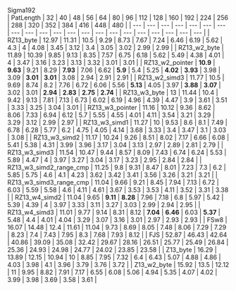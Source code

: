  
Sigma192  
|  PatLength  |  32  |  40  |  48  |  56  |  64  |  80  |  96  |  112  |  128  |  160  |  192  |  224  |  256  |  288  |  320  |  352  |  384  |  416  |  448  |  480  |
| ---  |  ---  |  ---  |  ---  |  ---  |  ---  |  ---  |  ---  |  ---  |  ---  |  ---  |  ---  |  ---  |  ---  |  ---  |  ---  |  ---  |  ---  |  ---  |  ---  |  ---  |
|  RZ13_byte  |  12.97  |  11.31  |  10.5  |  9.29  |  8.73  |  7.67  |  7.24  |  6.46  |  6.19  |  5.62  |  4.3  |  4  |  4.08  |  3.45  |  3.12  |  3.4  |  3.05  |  3.02  |  2.99  |  2.99  |
|  RZ13_w2_byte  |  11.89  |  10.39  |  9.85  |  9.13  |  8.35  |  7.57  |  6.75  |  6.18  |  5.62  |  5.49  |  4.38  |  4.01  |  4  |  3.47  |  3.16  |  3.23  |  3.13  |  3.32  |  3.01  |  3.01  |
|  RZ13_w2_pointer  |   **10.9**   |   **9.63**   |  9.21  |  8.29  |   **7.93**   |  7.06  |  6.62  |   **5.9**   |  5.4  |  5.25  |   **4.02**   |   **3.93**   |  3.98  |  3.09  |   **3.01**   |   **3.01**   |  3.08  |  2.94  |  2.91  |  2.91  |
|  RZ13_w2_simd3  |  11.77  |  10.5  |  9.69  |  8.74  |  8.2  |  7.76  |  6.72  |  6.06  |  5.56  |   **5.13**   |  4.05  |  3.97  |   **3.88**   |   **3.07**   |  3.02  |  3.01  |   **2.94**   |   **2.83**   |   **2.75**   |   **2.74**   |
|  RZ13_w3_byte  |  13  |  11.44  |  10.4  |  9.42  |  9.13  |  7.81  |  7.13  |  6.73  |  6.02  |  6.19  |  4.96  |  4.39  |  4.47  |  3.9  |  3.61  |  3.51  |  3.33  |  3.25  |  3.04  |  3.01  |
|  RZ13_w3_pointer  |  11.16  |  10.12  |  9.36  |  8.62  |  8.06  |  7.33  |  6.94  |  6.12  |  5.7  |  5.55  |  4.55  |  4.01  |  4.11  |  3.54  |  3.21  |  3.29  |  3.29  |  3.12  |  2.99  |  2.97  |
|  RZ13_w3_simd1  |  11.27  |  10  |  9.53  |  8.6  |  8.1  |  7.49  |  6.78  |  6.28  |  5.77  |  6.2  |  4.75  |  4.05  |  4.14  |  3.68  |  3.33  |  3.4  |  3.47  |  3.1  |  3.03  |  3.08  |
|  RZ13_w3_simd2  |  11.17  |  10.24  |  9.26  |  8.51  |  8.02  |  7.17  |  6.66  |  6.08  |  5.41  |  5.38  |  4.31  |  3.99  |  3.96  |  3.17  |  3.04  |  3.13  |  2.97  |  2.89  |  2.81  |  2.79  |
|  RZ13_w3_simd3  |  11.54  |  10.47  |  9.44  |  8.57  |  8.09  |  7.43  |  6.74  |  6.24  |  5.53  |  5.89  |  4.47  |  4  |  3.97  |  3.27  |  3.04  |  3.17  |  3.23  |  2.95  |  2.84  |  2.84  |
|  RZ13_w3_simd2_range_cmp  |  11.25  |  9.8  |  9.31  |  8.47  |  8.01  |  7.23  |  7.3  |  6.2  |  5.85  |  5.75  |  4.6  |  4.1  |  4.23  |  3.62  |  3.42  |  3.41  |  3.56  |  3.26  |  3.21  |  3.21  |
|  RZ13_w3_simd3_range_cmp  |  11.04  |  9.66  |  9.21  |  8.45  |  7.94  |  7.13  |  6.72  |  6.03  |  5.59  |  5.58  |  4.6  |  4.11  |  4.61  |  3.67  |  3.53  |  3.53  |  4.11  |  3.52  |  3.31  |  3.38  |
|  RZ13_w4_simd2  |  11.04  |  9.65  |   **9.11**   |   **8.28**   |  7.96  |  7.18  |  6.8  |  5.97  |  5.42  |  5.39  |  4.39  |  4  |  3.97  |  3.33  |  3.11  |  3.27  |  3.03  |  2.99  |  2.94  |  2.95  |
|  RZ13_w4_simd3  |  11.01  |  9.77  |  9.14  |  8.31  |  8.12  |   **7.04**   |   **6.46**   |  6.03  |   **5.37**   |  5.48  |  4.4  |  4.01  |  4.04  |  3.29  |  3.07  |  3.16  |  3.01  |  2.97  |  2.93  |  2.93  |
|  FSw8  |  16.07  |  14.48  |  12.4  |  11.61  |  11.04  |  9.73  |  8.69  |  8.05  |  7.48  |  8.06  |  7.29  |  7.29  |  8.23  |  7.4  |  7.43  |  7.95  |  8.3  |  7.68  |  7.93  |  8.12  |
|  FJS  |  52.87  |  46.43  |  42.64  |  40.86  |  39.09  |  35.08  |  32.42  |  29.67  |  28.16  |  26.51  |  25.77  |  25.49  |  26.84  |  25.36  |  24.93  |  24.98  |  24.77  |  24.02  |  23.85  |  23.58  |
|  Z13_byte  |  16.29  |  13.89  |  12.15  |  10.94  |  10  |  8.85  |  7.95  |  7.32  |  6.4  |  6.43  |  5.07  |  4.88  |  4.86  |  4.03  |  3.98  |  4.1  |  3.96  |  3.79  |  3.76  |  3.72  |
|  Z13_w2_byte  |  15.92  |  13.5  |  12.12  |  11  |  9.95  |  8.82  |  7.91  |  7.17  |  6.55  |  6.08  |  5.06  |  4.94  |  5.35  |  4.07  |  4.02  |  3.99  |  3.98  |  3.69  |  3.58  |  3.61  |
